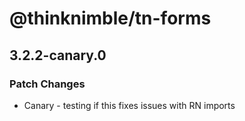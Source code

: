# @thinknimble/tn-forms

## 3.2.2-canary.0

### Patch Changes

- Canary - testing if this fixes issues with RN imports
